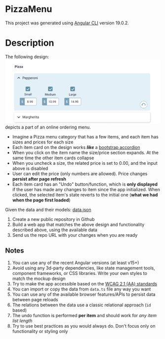 # PizzaMenu

This project was generated using [Angular CLI](https://github.com/angular/angular-cli) version 19.0.2.

# Description

The following design:
![design](./public/design.png)
depicts a part of an online ordering menu.

- Imagine a Pizza menu category that has a few items, and each item has sizes and prices for each size
- Each item card on the design works **_like_** a [bootstrap accordion](https://getbootstrap.com/docs/5.0/components/accordion/)
- When you click on the item name the size/price section expands. At the same time the other item cards collapse
- When you uncheck a size, the related price is set to 0.00, and the input above is disabled
- User can edit the price (only numbers are allowed). Price changes **persist after page refresh**
- Each item card has an "Undo" button/function, which is **only displayed** if the user has made any changes to item since the app initialized. When clicked, the selected item's state reverts to the initial one (**what we had when the page first loaded**)

Given the data and their models:
[data.json](./json/data.json)

1. Create a new public repository in Github
2. Build a web app that matches the above design and functionality described above, using the available data
3. Send us the repo URL with your changes when you are ready

## Notes

1. You can use any of the recent Angular versions (at least v15+)
2. Avoid using any 3d-party dependencies, like state management tools, component frameworks, or CSS libraries. Write your own styles to match the mockup design
3. Try to make the app accessible based on the [WCAG 2.1 (AA) standards](https://www.w3.org/WAI/standards-guidelines/wcag/)
4. You can import or copy the data from `data.ts` file any way you want
5. You can use any of the available browser features/APIs to persist data between page reloads
6. The relations between the data use a classic relational approach (`id` based)
7. The undo function is performed **per item** and should work for _any item list length_
8. Try to use best practices as you would always do. Don't focus only on functionality or styling only
